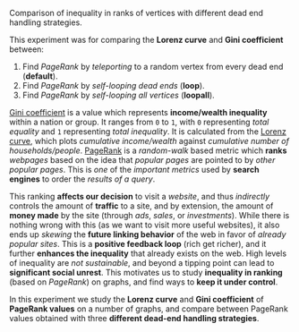 Comparison of inequality in ranks of vertices with different dead end handling strategies.

This experiment was for comparing the **Lorenz curve** and **Gini coefficient** between:
1. Find *PageRank* by *teleporting* to a random vertex from every dead end (**default**).
2. Find *PageRank* by *self-looping dead ends* (**loop**).
3. Find *PageRank* by *self-looping all vertices* (**loopall**).

[Gini coefficient] is a value which represents **income/wealth inequality**
within a nation or group. It ranges from `0` to `1`, with `0` representing
*total equality* and `1` representing *total inequality*. It is calculated from
the [Lorenz curve], which plots *cumulative income/wealth* against *cumulative*
*number of households/people*. [PageRank] is a *random-walk* based metric which
**ranks** *webpages* based on the idea that *popular pages* are pointed to by
*other popular pages*. This is *one* of the *important metrics* used by **search**
**engines** to order the *results of a query*.

This ranking **affects our decision** to visit a *website*, and thus
*indirectly* controls the amount of **traffic** to a site, and by extension, the
amount of **money made** by the site (through *ads*, *sales*, or *investments*).
While there is nothing wrong with this (as we want to visit more useful
websites), it also ends up *skewing* the **future linking behavior** of the web
in favor of *already popular sites*. This is a **positive feedback loop** (rich
get richer), and it further **enhances the inequality** that already exists on
the web. High levels of inequality are *not sustainable*, and beyond a tipping
point can lead to **significant social unrest**. This motivates us to study
**inequality in ranking** (based on *PageRank*) on graphs, and find ways to
**keep it under control**.

In this experiment we study the **Lorenz curve** and **Gini coefficient** of
**PageRank values** on a number of graphs, and compare between PageRank values
obtained with three **different dead-end handling strategies**.


[Gini coefficient]: https://www.youtube.com/watch?v=BwSB__Ugo1s
[Lorenz curve]: https://www.youtube.com/watch?v=BwSB__Ugo1s
[PageRank]: https://www.youtube.com/watch?v=ke9g8hB0MEo
